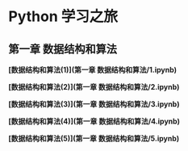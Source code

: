 # Python 学习之旅

## 第一章 数据结构和算法 

**[数据结构和算法(1)](第一章 数据结构和算法/1.ipynb)** 

**[数据结构和算法(2)](第一章 数据结构和算法/2.ipynb)** 

**[数据结构和算法(3)](第一章 数据结构和算法/3.ipynb)**

**[数据结构和算法(4)](第一章 数据结构和算法/4.ipynb)** 

**[数据结构和算法(5)](第一章 数据结构和算法/5.ipynb)**
